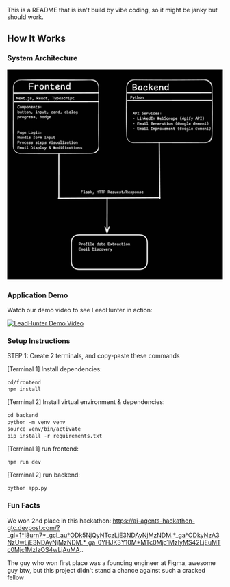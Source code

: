 This is a README that is isn't build by vibe coding, so it might be janky but should work.

## How It Works

### System Architecture
![LeadHunter Diagram](diagram.jpeg)

### Application Demo
Watch our demo video to see LeadHunter in action:

[![LeadHunter Demo Video](https://img.youtube.com/vi/zk4MY0r0eF0/0.jpg)](https://www.youtube.com/watch?v=zk4MY0r0eF0)

### Setup Instructions

STEP 1: Create 2 terminals, and copy-paste these commands

[Terminal 1] Install dependencies:

    cd/frontend
    npm install

[Terminal 2] Install virtual environment & dependencies:

    cd backend
    python -m venv venv
    source venv/bin/activate
    pip install -r requirements.txt

[Terminal 1] run frontend:

    npm run dev

[Terminal 2] run backend:

    python app.py
    

### Fun Facts

We won 2nd place in this hackathon:
https://ai-agents-hackathon-gtc.devpost.com/?_gl=1*l8urn7*_gcl_au*ODk5NjQyNTczLjE3NDAyNjMzNDM.*_ga*ODkyNzA3NzUwLjE3NDAyNjMzNDM.*_ga_0YHJK3Y10M*MTc0Mjc1MzIyMS42LjEuMTc0Mjc1MzIzOS4wLjAuMA..

The guy who won first place was a founding engineer at Figma, awesome guy btw, but this project didn't stand a chance against such a cracked fellow
